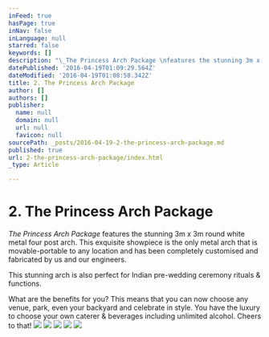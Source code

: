 ```yaml
---
inFeed: true
hasPage: true
inNav: false
inLanguage: null
starred: false
keywords: []
description: "\_The Princess Arch Package \nfeatures the stunning 3m x 3m round white metal four post arch. This \nexquisite showpiece is the only metal arch that is movable-portable to \nany location and has been completely customised and fabricated by us and\n our engineers."
datePublished: '2016-04-19T01:09:29.564Z'
dateModified: '2016-04-19T01:08:58.342Z'
title: 2. The Princess Arch Package
author: []
authors: []
publisher:
  name: null
  domain: null
  url: null
  favicon: null
sourcePath: _posts/2016-04-19-2-the-princess-arch-package.md
published: true
url: 2-the-princess-arch-package/index.html
_type: Article

---
```

# 2\. The Princess Arch Package

_The Princess Arch Package_
features the stunning 3m x 3m round white metal four post arch. This 
exquisite showpiece is the only metal arch that is movable-portable to 
any location and has been completely customised and fabricated by us and
our engineers.

This stunning arch is also perfect for Indian pre-wedding ceremony rituals & functions.

What are the benefits for you? This means that you can now choose any venue, park, even your backyard and celebrate in style. You have the luxury to choose your own caterer & beverages including unlimited alcohol. Cheers to that!
![](https://the-grid-user-content.s3-us-west-2.amazonaws.com/0237fca5-6781-418a-9b87-0f37e8ae60df.jpg)
![](https://the-grid-user-content.s3-us-west-2.amazonaws.com/d5588971-b353-4ce9-9ed8-f020033ca261.jpg)
![](https://the-grid-user-content.s3-us-west-2.amazonaws.com/6dbbeda9-cb21-40fe-81e6-460ce2bd4367.jpg)
![](https://the-grid-user-content.s3-us-west-2.amazonaws.com/5c4fbb1c-d2c2-40b6-976c-f1ec2d4b526c.jpg)
![](https://the-grid-user-content.s3-us-west-2.amazonaws.com/579bf2dc-ae7e-4c9b-b5df-881e54b9dc71.jpg)